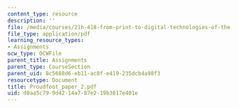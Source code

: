 ```yaml
---
content_type: resource
description: ''
file: /media/courses/21h-418-from-print-to-digital-technologies-of-the-word-1450-present-fall-2005/d0aa5c799d4214a787e219b3017e401e_Proudfoot_paper_2.pdf
file_type: application/pdf
learning_resource_types:
- Assignments
ocw_type: OCWFile
parent_title: Assignments
parent_type: CourseSection
parent_uid: 8c5688d6-eb11-ac8f-e419-235dcb4a98f3
resourcetype: Document
title: Proudfoot_paper_2.pdf
uid: d0aa5c79-9d42-14a7-87e2-19b3017e401e
---
```

